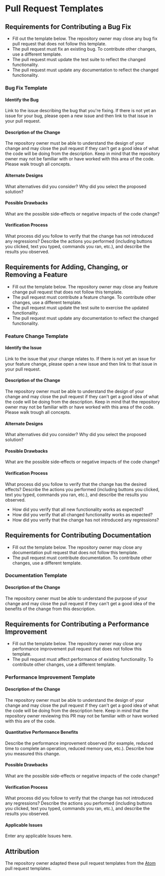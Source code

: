 # Pull Request Templates

## Requirements for Contributing a Bug Fix

* Fill out the template below. The repository owner may close any bug fix pull request that does not follow this template.
* The pull request must fix an existing bug. To contribute other changes, use a different template.
* The pull request must update the test suite to reflect the changed functionality.
* The pull request must update any documentation to reflect the changed functionality.

### Bug Fix Template

#### Identify the Bug

Link to the issue describing the bug that you're fixing. If there is not yet an issue for your bug, please open a new issue and then link to that issue in your pull request.

#### Description of the Change

The repository owner must be able to understand the design of your change and may close the pull request if they can't get a good idea of what the code will be doing from the description. Keep in mind that the repository owner may not be familiar with or have worked with this area of the code. Please walk trough all concepts.

#### Alternate Designs

What alternatives did you consider? Why did you select the proposed solution?

#### Possible Drawbacks

What are the possible side-effects or negative impacts of the code change?

#### Verification Process

What process did you follow to verify that the change has not introduced any regressions? Describe the actions you performed (including buttons you clicked, text you typed, commands you ran, etc.), and describe the results you observed.

## Requirements for Adding, Changing, or Removing a Feature

* Fill out the template below. The repository owner may close any feature change pull request that does not follow this template.
* The pull request must contribute a feature change. To contribute other changes, use a different template.
* The pull request must update the test suite to exercise the updated functionality.
* The pull request must update any documentation to reflect the changed functionality.

### Feature Change Template

#### Identify the Issue

Link to the issue that your change relates to. If there is not yet an issue for your feature change, please open a new issue and then link to that issue in your pull request.

#### Description of the Change

The repository owner must be able to understand the design of your change and may close the pull request if they can't get a good idea of what the code will be doing from the description. Keep in mind that the repository owner may not be familiar with or have worked with this area of the code. Please walk trough all concepts.

#### Alternate Designs

What alternatives did you consider? Why did you select the proposed solution?

#### Possible Drawbacks

What are the possible side-effects or negative impacts of the code change?

#### Verification Process

What process did you follow to verify that the change has the desired effects? Describe the actions you performed (including buttons you clicked, text you typed, commands you ran, etc.), and describe the results you observed.

* How did you verify that all new functionality works as expected?
* How did you verify that all changed functionality works as expected?
* How did you verify that the change has not introduced any regressions?

## Requirements for Contributing Documentation

* Fill out the template below. The repository owner may close any documentation pull request that does not follow this template.
* The pull request must contribute documentation. To contribute other changes, use a different template.

### Documentation Template

#### Description of the Change

The repository owner must be able to understand the purpose of your change and may close the pull request if they can't get a good idea of the benefits of the change from this description.

## Requirements for Contributing a Performance Improvement

* Fill out the template below. The repository owner may close any performance improvement pull request that does not follow this template.
* The pull request must affect performance of existing functionality. To contribute other changes, use a different template.

### Performance Improvement Template

#### Description of the Change

The repository owner must be able to understand the design of your change and may close the pull request if they can't get a good idea of what the code will be doing from the description here. Keep in mind that the repository owner reviewing this PR may not be familiar with or have worked with this are of the code.

#### Quantitative Performance Benefits

Describe the performance improvement observed (for example, reduced time to complete an operation, reduced memory use, etc.). Describe how you measured this change.

#### Possible Drawbacks

What are the possible side-effects or negative impacts of the code change?

#### Verification Process

What process did you follow to verify that the change has not introduced any regressions? Describe the actions you performed (including buttons you clicked, text you typed, commands you ran, etc.), and describe the results you observed.

#### Applicable Issues

Enter any applicable Issues here.

## Attribution

The repository owner adapted these pull request templates from the [Atom](https://atom.io/) pull request templates.
